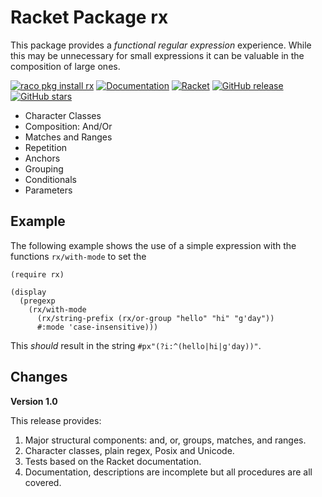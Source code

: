 Racket Package rx
==
This package provides a *functional regular expression* experience. While this may be unnecessary for small expressions it
can be valuable in the composition of large ones.

[![raco pkg install rx](https://img.shields.io/badge/raco%20pkg%20install-rx-blue.svg)](http://pkgs.racket-lang.org/package/rx)
[![Documentation](https://img.shields.io/badge/raco%20docs-rx-blue.svg)](http://docs.racket-lang.org/rx/index.html)
[![Racket](https://github.com/johnstonskj/racket-rx/actions/workflows/racket.yml/badge.svg)](https://github.com/johnstonskj/racket-rx/actions/workflows/racket.yml)
[![GitHub release](https://img.shields.io/github/release/johnstonskj/racket-rx.svg?style=flat-square)](https://github.com/johnstonskj/racket-rx/releases)
[![GitHub stars](https://img.shields.io/github/stars/johnstonskj/racket-rx.svg)](https://github.com/johnstonskj/racket-rx/stargazers)

* Character Classes
* Composition: And/Or
* Matches and Ranges
* Repetition
* Anchors
* Grouping
* Conditionals
* Parameters

## Example

The following example shows the use of a simple expression with the functions `rx/with-mode` to set the

```racket
(require rx)

(display
  (pregexp
    (rx/with-mode
      (rx/string-prefix (rx/or-group "hello" "hi" "g'day"))
      #:mode 'case-insensitive)))
```

This *should* result in the string `#px"(?i:^(hello|hi|g'day))"`.

## Changes

**Version 1.0**

This release provides:

1. Major structural components: and, or, groups, matches, and ranges.
1. Character classes, plain regex, Posix and Unicode.
1. Tests based on the Racket documentation.
1. Documentation, descriptions are incomplete but all procedures are all covered.
